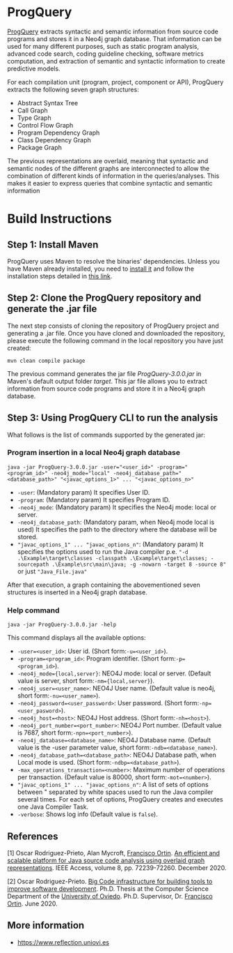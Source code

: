 # ProgQuery
[ProgQuery](https://www.reflection.uniovi.es/bigcode/download/2020/ieee-access/) extracts syntactic and semantic information from source code programs and stores it in a Neo4j graph database. That information can be used for many different purposes, such as static program analysis, advanced code search, coding guideline checking, software metrics computation, and extraction of semantic and syntactic information to create predictive models. 

For each compilation unit (program, project, component or API), ProgQuery extracts the following seven graph structures:

- Abstract Syntax Tree
- Call Graph
- Type Graph
- Control Flow Graph
- Program Dependency Graph
- Class Dependency Graph
- Package Graph

The previous representations are overlaid, meaning that syntactic and semantic nodes of the different graphs are interconnected to allow the combination of different kinds of information in the queries/analyses. This makes it easier to express queries that combine syntactic and semantic information

# Build Instructions

## Step 1: Install Maven

ProgQuery uses Maven to resolve the binaries' dependencies. Unless you have Maven already installed, you need to [install it](https://maven.apache.org/download.cgi) and follow the installation steps detailed in [this link](https://maven.apache.org/install.html).

## Step 2: Clone the ProgQuery repository and generate the .jar file

The next step consists of cloning the repository of ProgQuery project and generating a .jar file. Once you have cloned and downloaded the repository, please execute the following command in the local repository you have just created:

```shell
mvn clean compile package
````

The previous command generates the jar file _ProgQuery-3.0.0.jar_ in Maven's default output folder _target_. This jar file allows you to extract information from source code programs and store it in a Neo4j graph database.

## Step 3: Using ProgQuery CLI to run the analysis

What follows is the list of commands supported by the generated jar:

### Program insertion in a local Neo4j graph database
```shell
java -jar ProgQuery-3.0.0.jar -user="<user_id>" -program="<program_id>" -neo4j_mode="local" -neo4j_database_path="<database_path>" "<javac_options_1>" ... "<javac_options_n>" 
````
* `-user`: (Mandatory param) It specifies User ID.
* `-program`: (Mandatory param) It specifies Program ID.
* `-neo4j_mode`: (Mandatory param) It specifies the Neo4j mode: local or server.
* `-neo4j_database_path`: (Mandatory param, when Neo4j mode local is used) It specifies the path to the directory where the database will be stored.
* `"javac_options_1" ... "javac_options_n"`: (Mandatory param) It specifies the options used to run the Java compiler p.e. `"-d .\Example\target\classes -classpath .\Example\target\classes; -sourcepath .\Example\src\main\java; -g -nowarn -target 8 -source 8"` or just `"Java_File.java"`  

After that execution, a graph containing the abovementioned seven structures is inserted in a Neo4j graph database.

### Help command
```shell
java -jar ProgQuery-3.0.0.jar -help
````

This command displays all the available options:

* `-user=<user_id>`: User id. (Short form:`-u=<user_id>`).
* `-program=<program_id>`: Program identifier. (Short form:`-p=<program_id>`).
* `-neo4j_mode={local,server}`: NEO4J mode: local or server. (Default value is server, short form:`-nm={local,server}`).
* `-neo4j_user=<user_name>`: NEO4J User name. (Default value is neo4j, short form:`-nu=<user_name>`).
* `-neo4j_password=<user_password>`: User password. (Short form:`-np=<user_pasword>`).
* `-neo4j_host=<host>`: NEO4J Host address. (Short form:`-nh=<host>`).
* `-neo4j_port_number=<port_number>`: NEO4J Port number. (Default value is 7687, short form:`-npn=<port_number>`).
* `-neo4j_database=<database_name>`: NEO4J Database name. (Default value is the -user parameter value, short form:`-ndb=<database_name>`).
* `-neo4j_database_path=<database_path>`: NEO4J Database path, when Local mode is used. (Short form:`-ndbp=<database_path>`).
* `-max_operations_transaction=<number>`: Maximum number of operations per transaction. (Default value is 80000, short form:`-mot=<number>`).
*  `"javac_options_1" ... "javac_options_n"`: A list of sets of options between " separated by white spaces used to run the Java compiler several times. For each set of options, ProgQuery creates and executes one Java Compiler Task.
* `-verbose`: Shows log info (Default value is `false`).

## References<a name="references"></a>
<a id="1">[1]</a>
Oscar Rodriguez-Prieto, Alan Mycroft, [Francisco Ortin](https://reflection.uniovi.es/ortin/index.html).
[An efficient and scalable platform for Java source code analysis using overlaid graph representations](https://doi.org/10.1109/ACCESS.2020.2987631).
IEEE Access, volume 8, pp. 72239-72260.
December 2020.

<a id="2">[2]</a>
Oscar Rodriguez-Prieto.
[Big Code infrastructure for building tools to improve software development](https://reflection.uniovi.es/ortin/theses/oscar.pdf).
Ph.D. Thesis at the Computer Science Department of the [University of Oviedo](https://www.uniovi.es).
Ph.D. Supervisor, Dr. [Francisco Ortin](https://reflection.uniovi.es/ortin/index.html).
June 2020.

## More information
* https://www.reflection.uniovi.es
